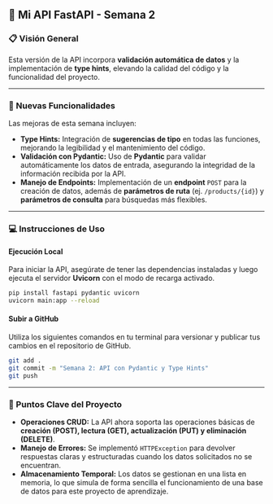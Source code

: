 

## 🚀 Mi API FastAPI - Semana 2

### 📋 Visión General

Esta versión de la API incorpora **validación automática de datos** y la implementación de **type hints**, elevando la calidad del código y la funcionalidad del proyecto.

-----

### 🌟 Nuevas Funcionalidades

Las mejoras de esta semana incluyen:

  - **Type Hints:** Integración de **sugerencias de tipo** en todas las funciones, mejorando la legibilidad y el mantenimiento del código.
  - **Validación con Pydantic:** Uso de **Pydantic** para validar automáticamente los datos de entrada, asegurando la integridad de la información recibida por la API.
  - **Manejo de Endpoints:** Implementación de un **endpoint** `POST` para la creación de datos, además de **parámetros de ruta** (ej. `/products/{id}`) y **parámetros de consulta** para búsquedas más flexibles.

-----

### 💻 Instrucciones de Uso

#### Ejecución Local

Para iniciar la API, asegúrate de tener las dependencias instaladas y luego ejecuta el servidor **Uvicorn** con el modo de recarga activado.

```bash
pip install fastapi pydantic uvicorn
uvicorn main:app --reload
```

#### Subir a GitHub

Utiliza los siguientes comandos en tu terminal para versionar y publicar tus cambios en el repositorio de GitHub.

```bash
git add .
git commit -m "Semana 2: API con Pydantic y Type Hints"
git push
```

-----

### 🔑 Puntos Clave del Proyecto

  - **Operaciones CRUD:** La API ahora soporta las operaciones básicas de **creación (POST), lectura (GET), actualización (PUT) y eliminación (DELETE)**.
  - **Manejo de Errores:** Se implementó `HTTPException` para devolver respuestas claras y estructuradas cuando los datos solicitados no se encuentran.
  - **Almacenamiento Temporal:** Los datos se gestionan en una lista en memoria, lo que simula de forma sencilla el funcionamiento de una base de datos para este proyecto de aprendizaje.
